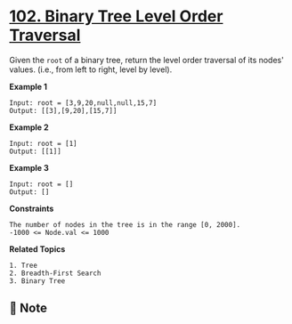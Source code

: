 # [102. Binary Tree Level Order Traversal](https://leetcode.com/problems/binary-tree-level-order-traversal)

Given the `root` of a binary tree, return the level order traversal of its nodes' values. (i.e., from left to right, level by level).

**Example 1**

```text
Input: root = [3,9,20,null,null,15,7]
Output: [[3],[9,20],[15,7]]
```

**Example 2**

```text
Input: root = [1]
Output: [[1]]
```

**Example 3**

```text
Input: root = []
Output: []
```

**Constraints**

```text
The number of nodes in the tree is in the range [0, 2000].
-1000 <= Node.val <= 1000
```

**Related Topics**

```text
1. Tree
2. Breadth-First Search
3. Binary Tree
```

## :memo: Note
